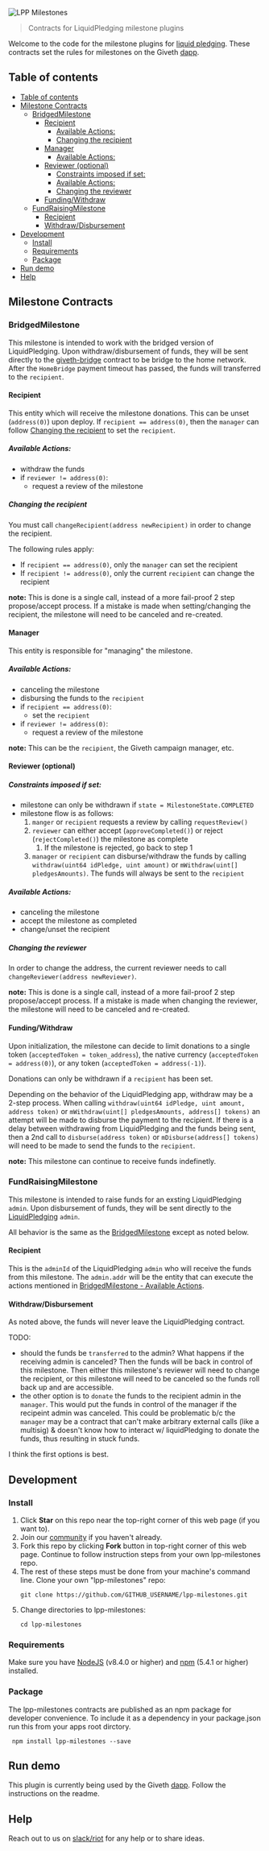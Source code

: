 ![LPP Milestones](readme-header.png)

> Contracts for LiquidPledging milestone plugins

Welcome to the code for the milestone plugins for [liquid pledging](https://github.com/Giveth/liquidpledging). These contracts set the rules for milestones on the Giveth [dapp](https://github.com/Giveth/giveth-dapp).

## Table of contents

- [Table of contents](#table-of-contents)
- [Milestone Contracts](#milestone-contracts)
    - [BridgedMilestone](#bridgedmilestone)
        - [Recipient](#recipient)
            - [Available Actions:](#available-actions)
            - [Changing the recipient](#changing-the-recipient)
        - [Manager](#manager)
            - [Available Actions:](#available-actions-1)
        - [Reviewer (optional)](#reviewer-optional)
            - [Constraints imposed if set:](#constraints-imposed-if-set)
            - [Available Actions:](#available-actions-2)
            - [Changing the reviewer](#changing-the-reviewer)
        - [Funding/Withdraw](#fundingwithdraw)
    - [FundRaisingMilestone](#fundraisingmilestone)
        - [Recipient](#recipient-1)
        - [Withdraw/Disbursement](#withdrawdisbursement)
- [Development](#development)
    - [Install](#install)
    - [Requirements](#requirements)
    - [Package](#package)
- [Run demo](#run-demo)
- [Help](#help)

## Milestone Contracts

### BridgedMilestone

This milestone is intended to work with the bridged version of LiquidPledging. Upon withdraw/disbursement of funds, they will be sent directly to the [giveth-bridge](https://github.com/Giveth/giveth-bridge) contract to be bridge to the home network. After the `HomeBridge` payment timeout has passed, the funds will transferred to the `recipient`.

#### Recipient

This entity which will receive the milestone donations. This can be unset (`address(0)`) upon deploy. If `recipient == address(0)`, then the `manager` can follow [Changing the recipient](#changing-the-recipient) to set the `recipient`.

##### Available Actions:

* withdraw the funds
* if `reviewer != address(0)`:
    * request a review of the milestone
    
##### Changing the recipient

You must call `changeRecipient(address newRecipient)` in order to change the recipient.

The following rules apply:

* If `recipient == address(0)`, only the `manager` can set the recipient
* If `recipient != address(0)`, only the current `recipient` can change the recipient

**note:** This is done is a single call, instead of a more fail-proof 2 step propose/accept process. If a mistake is made when setting/changing the recipient, the milestone will need to be canceled and re-created.

#### Manager

This entity is responsible for "managing" the milestone.

##### Available Actions:

* canceling the milestone
* disbursing the funds to the `recipient`
* if `recipient == address(0)`:
    * set the `recipient`
* if `reviewer != address(0)`:
    * request a review of the milestone

**note:** This can be the `recipient`, the Giveth campaign manager, etc.

#### Reviewer (optional)

##### Constraints imposed if set:

* milestone can only be withdrawn if `state = MilestoneState.COMPLETED`
* milestone flow is as follows:
    1. `manger` or `recipient` requests a review by calling `requestReview()`
    2. `reviewer` can either accept (`approveCompleted()`) or reject (`rejectCompleted()`) the milestone as complete
        1. If the milestone is rejected, go back to step 1
    3. `manager` or `recipient` can disburse/withdraw the funds by calling `withdraw(uint64 idPledge, uint amount)` or `mWithdraw(uint[] pledgesAmounts)`. The funds will always be sent to the `recipient`

##### Available Actions:

* canceling the milestone
* accept the milestone as completed
* change/unset the recipient

##### Changing the reviewer

In order to change the address, the current reviewer needs to call `changeReviewer(address newReviewer)`.

**note:** This is done is a single call, instead of a more fail-proof 2 step propose/accept process. If a mistake is made when changing the reviewer, the milestone will need to be canceled and re-created.

#### Funding/Withdraw

Upon initialization, the milestone can decide to limit donations to a single token (`acceptedToken = token_address`), the native currency (`acceptedToken = address(0)`), or any token (`acceptedToken = address(-1)`).

Donations can only be withdrawn if a `recipient` has been set.

Depending on the behavior of the LiquidPledging app, withdraw may be a 2-step process. When calling `withdraw(uint64 idPledge, uint amount, address token)` or `mWithdraw(uint[] pledgesAmounts, address[] tokens)` an attempt will be made to disburse the payment to the recipient. If there is a delay between withdrawing from LiquidPledging and the funds being sent, then a 2nd call to `disburse(address token)` or `mDisburse(address[] tokens)` will need to be made to send the funds to the `recipient`.

**note:** This milestone can continue to receive funds indefinetly.


### FundRaisingMilestone

This milestone is intended to raise funds for an exsting LiquidPledging `admin`. Upon disbursement of funds, they will be sent directly to the [LiquidPledging](https://github.com/Giveth/liquidpledging) `admin`. 

All behavior is the same as the [BridgedMilestone](#bridgedmilestone) except as noted below.

#### Recipient

This is the `adminId` of the LiquidPledging `admin` who will receive the funds from this milestone. The `admin.addr` will be the entity that can execute the actions mentioned in [BridgedMilestone - Available Actions](#available-actions).

#### Withdraw/Disbursement

As noted above, the funds will never leave the LiquidPledging contract.

TODO:

- should the funds be `transferred` to the admin? What happens if the receiving admin is canceled? Then the funds will be back in control of this milestone. Then either this milestone's reviewer will need to change the recipient, or this milestone will need to be canceled so the funds roll back up and are accessible.
- the other option is to `donate` the funds to the recipient admin in the `manager`. This would put the funds in control of the manager if the recipeint admin was canceled. This could be problematic b/c the `manager` may be a contract that can't make arbitrary external calls (like a multisig) & doesn't know how to interact w/ liquidPledging to donate the funds, thus resulting in stuck funds.

I think the first options is best.

## Development

### Install
1. Click **Star** on this repo near the top-right corner of this web page (if you want to).
2. Join our [community](http://join.giveth.io) if you haven't already.
3. Fork this repo by clicking **Fork** button in top-right corner of this web page. Continue to follow instruction steps from your own lpp-milestones repo.
5. The rest of these steps must be done from your machine's command line. Clone your own "lpp-milestones" repo: 
    ```
    git clone https://github.com/GITHUB_USERNAME/lpp-milestones.git
    ```
6. Change directories to lpp-milestones:
    ```
    cd lpp-milestones
    ```

### Requirements
Make sure you have [NodeJS](https://nodejs.org/) (v8.4.0 or higher) and [npm](https://www.npmjs.com/) (5.4.1 or higher) installed.

### Package
The lpp-milestones contracts are published as an npm package for developer convenience. To include it as a dependency in your package.json run this from your apps root dirctory.
```
 npm install lpp-milestones --save
```

## Run demo
This plugin is currently being used by the Giveth [dapp](https://github.com/Giveth/giveth-dapp). Follow the instructions on the readme.

## Help
Reach out to us on [slack/riot](http://join.giveth.io) for any help or to share ideas.